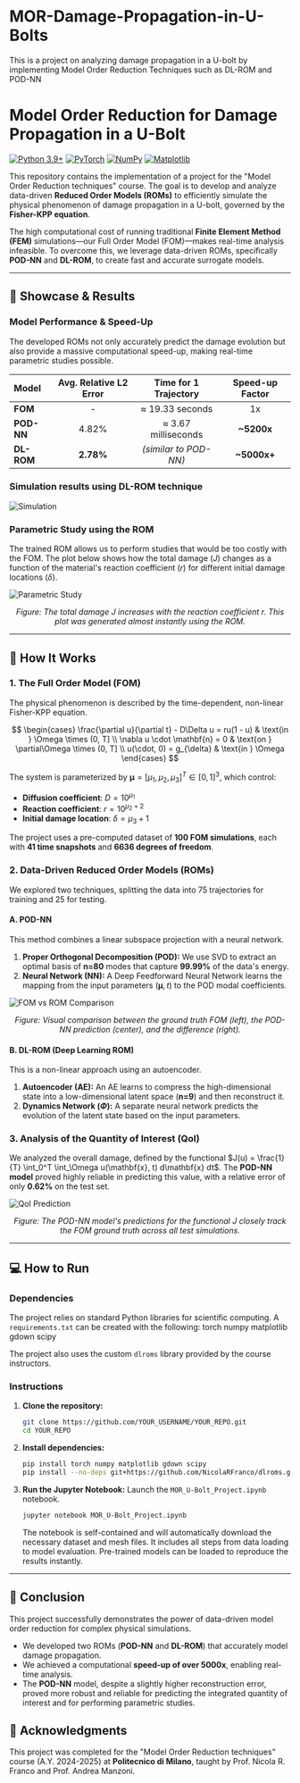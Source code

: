 # MOR-Damage-Propagation-in-U-Bolts
This is a project on analyzing damage propagation in a U-bolt by implementing Model Order Reduction Techniques such as DL-ROM and POD-NN

# Model Order Reduction for Damage Propagation in a U-Bolt

[![Python 3.9+](https://img.shields.io/badge/Python-3.9+-blue.svg)](https://www.python.org/downloads/)
[![PyTorch](https://img.shields.io/badge/PyTorch-%23EE4C2C.svg?style=flat&logo=PyTorch&logoColor=white)](https://pytorch.org/)
[![NumPy](https://img.shields.io/badge/NumPy-013243.svg?style=flat&logo=numpy&logoColor=white)](https://numpy.org/)
[![Matplotlib](https://img.shields.io/badge/Matplotlib-%23ffffff.svg?style=flat&logo=Matplotlib&logoColor=black)](https://matplotlib.org/)

This repository contains the implementation of a project for the "Model Order Reduction techniques" course. The goal is to develop and analyze data-driven **Reduced Order Models (ROMs)** to efficiently simulate the physical phenomenon of damage propagation in a U-bolt, governed by the **Fisher-KPP equation**.

The high computational cost of running traditional **Finite Element Method (FEM)** simulations—our Full Order Model (FOM)—makes real-time analysis infeasible. To overcome this, we leverage data-driven ROMs, specifically **POD-NN** and **DL-ROM**, to create fast and accurate surrogate models.

---

## 🚀 Showcase & Results

### Model Performance & Speed-Up
The developed ROMs not only accurately predict the damage evolution but also provide a massive computational speed-up, making real-time parametric studies possible.

| Model | Avg. Relative L2 Error | Time for 1 Trajectory | Speed-up Factor |
| :--- | :---: | :---: | :---: |
| **FOM** | - | ≈ 19.33 seconds | 1x |
| **POD-NN** | 4.82% | ≈ 3.67 milliseconds | **~5200x** |
| **DL-ROM** | **2.78%** | *(similar to POD-NN)* | **~5000x+** |

### Simulation results using DL-ROM technique
![Simulation](media/animation.gif) 

### Parametric Study using the ROM
The trained ROM allows us to perform studies that would be too costly with the FOM. The plot below shows how the total damage ($J$) changes as a function of the material's reaction coefficient ($r$) for different initial damage locations ($\delta$).

![Parametric Study](media/J-to-r.png) 
*<p align="center">Figure: The total damage J increases with the reaction coefficient r. This plot was generated almost instantly using the ROM.</p>*

---

## 🔧 How It Works

### 1. The Full Order Model (FOM)
The physical phenomenon is described by the time-dependent, non-linear Fisher-KPP equation.

$$
\begin{cases}
\frac{\partial u}{\partial t} - D\Delta u = ru(1 - u) & \text{in } \Omega \times (0, T] \\
\nabla u \cdot \mathbf{n} = 0 & \text{on } \partial\Omega \times (0, T] \\
u(\cdot, 0) = g_{\delta} & \text{in } \Omega
\end{cases}
$$

The system is parameterized by $\boldsymbol{\mu} = [\mu_1, \mu_2, \mu_3]^T \in [0, 1]^3$, which control:
- **Diffusion coefficient**: $D = 10^{\mu_1}$
- **Reaction coefficient**: $r = 10^{\mu_2 + 2}$
- **Initial damage location**: $\delta = \mu_3 + 1$

The project uses a pre-computed dataset of **100 FOM simulations**, each with **41 time snapshots** and **6636 degrees of freedom**.

### 2. Data-Driven Reduced Order Models (ROMs)
We explored two techniques, splitting the data into 75 trajectories for training and 25 for testing.

#### A. POD-NN
This method combines a linear subspace projection with a neural network.
1.  **Proper Orthogonal Decomposition (POD):** We use SVD to extract an optimal basis of **n=80** modes that capture **99.99%** of the data's energy.
2.  **Neural Network (NN):** A Deep Feedforward Neural Network learns the mapping from the input parameters $(\boldsymbol{\mu}, t)$ to the POD modal coefficients.

![FOM vs ROM Comparison](media/PODNN_compare.png)
*<p align="center">Figure: Visual comparison between the ground truth FOM (left), the POD-NN prediction (center), and the difference (right).</p>*

#### B. DL-ROM (Deep Learning ROM)
This is a non-linear approach using an autoencoder.
1.  **Autoencoder (AE):** An AE learns to compress the high-dimensional state into a low-dimensional latent space (**n=9**) and then reconstruct it.
2.  **Dynamics Network ($\Phi$):** A separate neural network predicts the evolution of the latent state based on the input parameters.

### 3. Analysis of the Quantity of Interest (QoI)
We analyzed the overall damage, defined by the functional $J(u) = \frac{1}{T} \int_0^T \int_\Omega u(\mathbf{x}, t) d\mathbf{x} dt$. The **POD-NN model** proved highly reliable in predicting this value, with a relative error of only **0.62%** on the test set.

![QoI Prediction](media/Jrom_podnn.png)
*<p align="center">Figure: The POD-NN model's predictions for the functional J closely track the FOM ground truth across all test simulations.</p>*

---

## 💻 How to Run

### Dependencies
The project relies on standard Python libraries for scientific computing. A `requirements.txt` can be created with the following:
torch
numpy
matplotlib
gdown
scipy

The project also uses the custom `dlroms` library provided by the course instructors.

### Instructions
1.  **Clone the repository:**
    ```bash
    git clone https://github.com/YOUR_USERNAME/YOUR_REPO.git
    cd YOUR_REPO
    ```

2.  **Install dependencies:**
    ```bash
    pip install torch numpy matplotlib gdown scipy
    pip install --no-deps git+https://github.com/NicolaRFranco/dlroms.git
    ```

3.  **Run the Jupyter Notebook:**
    Launch the `MOR_U-Bolt_Project.ipynb` notebook.
    ```bash
    jupyter notebook MOR_U-Bolt_Project.ipynb
    ```
    The notebook is self-contained and will automatically download the necessary dataset and mesh files. It includes all steps from data loading to model evaluation. Pre-trained models can be loaded to reproduce the results instantly.

---

## 🏁 Conclusion

This project successfully demonstrates the power of data-driven model order reduction for complex physical simulations.
- We developed two ROMs (**POD-NN** and **DL-ROM**) that accurately model damage propagation.
- We achieved a computational **speed-up of over 5000x**, enabling real-time analysis.
- The **POD-NN** model, despite a slightly higher reconstruction error, proved more robust and reliable for predicting the integrated quantity of interest and for performing parametric studies.

## 🙏 Acknowledgments

This project was completed for the "Model Order Reduction techniques" course (A.Y. 2024-2025) at **Politecnico di Milano**, taught by Prof. Nicola R. Franco and Prof. Andrea Manzoni.
